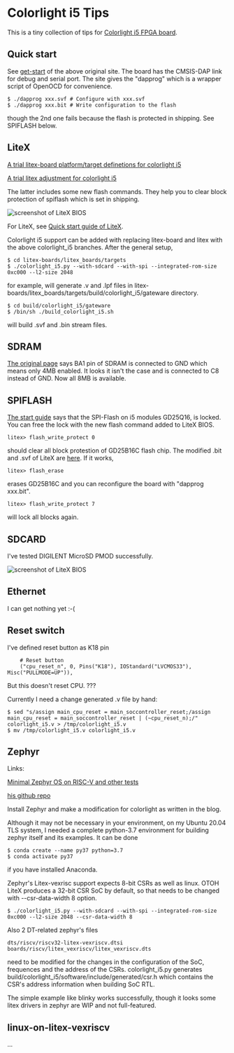 # Colorlight i5 Tips

This is a tiny collection of tips for [Colorlight i5 FPGA board](https://github.com/wuxx/Colorlight-FPGA-Projects).

## Quick start

See [get-start](https://github.com/wuxx/Colorlight-FPGA-Projects/blob/master/get-start.md) of the above original site. The board has the CMSIS-DAP link for debug and serial port. The site gives the "dapprog" which is a wrapper script of OpenOCD for convenience.

```
$ ./dapprog xxx.svf # Configure with xxx.svf
$ ./dapprog xxx.bit # Write configuration to the flash
```

though the 2nd one fails because the flash is protected in shipping. See SPIFLASH below.

## LiteX

[A trial litex-board platform/target definetions for colorlight i5](https://github.com/kazkojima/litex-boards/tree/colorlight_i5)

[A trial litex adjustment for colorlight i5](https://github.com/kazkojima/litex/tree/colorlight_i5)

The latter includes some new flash commands. They help you to clear block protection of spiflash which is set in shipping.

![screenshot of LiteX BIOS](https://github.com/kazkojima/colorlight-i5-tips/blob/main/images/flash-cmd-added.jpg)

For LiteX, see [Quick start guide of LiteX](https://github.com/enjoy-digital/litex#quick-start-guide).

Colorlight i5 support can be added with replacing litex-board and litex with the above colorlight_i5 branches. After the general setup,

```
$ cd litex-boards/litex_boards/targets
$ ./colorlight_i5.py --with-sdcard --with-spi --integrated-rom-size 0xc000 --l2-size 2048
```

for example, will generate .v and .lpf files in litex-boards/litex_boards/targets/build/colorlight_i5/gateware directory.

```
$ cd build/colorlight_i5/gateware
$ /bin/sh ./build_colorlight_i5.sh
```

will build .svf and .bin stream files.

## SDRAM

[The original page](https://github.com/wuxx/Colorlight-FPGA-Projects#sdram-u18) says BA1 pin of SDRAM is connected to GND which means only 4MB enabled. It looks it isn't the case and is connected to C8 instead of GND. Now all 8MB is available.

## SPIFLASH

[The start guide](https://github.com/wuxx/Colorlight-FPGA-Projects/blob/master/get-start.md) says that the SPI-Flash on i5 modules GD25Q16, is locked. You can free the lock with the new flash command added to LiteX BIOS.

```
litex> flash_write_protect 0
```

should clear all block protestion of GD25B16C flash chip. The modified .bit and .svf of LiteX are [here](https://github.com/kazkojima/colorlight-i5-tips/streams). If it works,

```
litex> flash_erase
```

erases GD25B16C and you can reconfigure the board with "dapprog xxx.bit".

```
litex> flash_write_protect 7
```

will lock all blocks again.

## SDCARD

I've tested DIGILENT MicroSD PMOD successfully.

![screenshot of LiteX BIOS](https://github.com/kazkojima/colorlight-i5-tips/blob/main/images/uSD-pmod.jpg)

## Ethernet

I can get nothing yet :-(

## Reset switch

I've defined reset button as K18 pin

```
    # Reset button
    ("cpu_reset_n", 0, Pins("K18"), IOStandard("LVCMOS33"), Misc("PULLMODE=UP")),
```

But this doesn't reset CPU. ???

Currently I need a change generated .v file by hand:

```
$ sed "s/assign main_cpu_reset = main_soccontroller_reset;/assign main_cpu_reset = main_soccontroller_reset | (~cpu_reset_n);/" colorlight_i5.v > /tmp/colorlight_i5.v
$ mv /tmp/colorlight_i5.v colorlight_i5.v
```

## Zephyr

Links:

[Minimal Zephyr OS on RISC-V and other tests](https://blog.pcbxprt.com/index.php/2020/07/26/minimal-zephyr-os-on-risc-v-and-other-tests/)

[his github repo](https://github.com/ghent360/riscvOnColorlight-5A-75B)

Install Zephyr and make a modification for colorlight as written in the blog.

Although it may not be necessary in your environment, on my Ubuntu 20.04 TLS system, I needed a complete python-3.7 environment for building zephyr itself and its examples. It can be done

```
$ conda create --name py37 python=3.7
$ conda activate py37
```

if you have installed Anaconda.

Zephyr's Litex-vexrisc support expects 8-bit CSRs as well as linux. OTOH LiteX produces a 32-bit CSR SoC by default, so that needs to be changed with --csr-data-width 8 option.

```
$ ./colorlight_i5.py --with-sdcard --with-spi --integrated-rom-size 0xc000 --l2-size 2048 --csr-data-width 8
```

Also 2 DT-related zephyr's files

```
dts/riscv/riscv32-litex-vexriscv.dtsi
boards/riscv/litex_vexriscv/litex_vexriscv.dts
```

need to be modified for the changes in the configuration of the SoC, frequences and the address of the CSRs. colorlight_i5.py generates build/colorlight_i5/software/include/generated/csr.h which contains the CSR's address information when building SoC RTL.

The simple example like blinky works successfully, though it looks some litex drivers in zephyr are WIP and not full-featured.

## linux-on-litex-vexriscv

...
